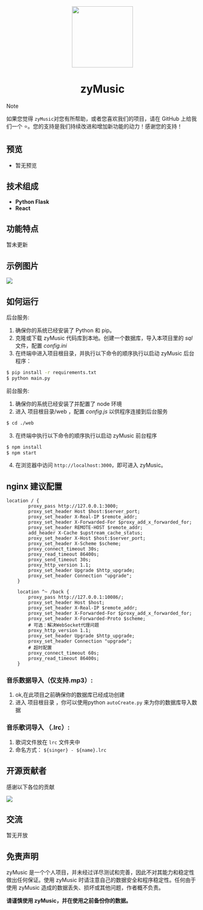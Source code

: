 <div align="center">
	<img src="https://7trees.cn/static/favicon.ico" width="160" />
	<h1>zyMusic</h1>
</div>




> [!NOTE]
> 如果您觉得 `zyMusic`对您有所帮助，或者您喜欢我们的项目，请在 GitHub 上给我们一个 ⭐️。您的支持是我们持续改进和增加新功能的动力！感谢您的支持！

## 预览

- 暂无预览

## 技术组成

- **Python Flask**
- **React**


## 功能特点
暂未更新

## 示例图片

![](./cover/357b2ce2ea9c912e94d4209ae5087370.png)

## 如何运行

后台服务:
1. 确保你的系统已经安装了 Python 和 pip。
2. 克隆或下载 zyMusic 代码库到本地。创建一个数据库，导入本项目里的 *sql* 文件，配置 *config.ini*
3. 在终端中进入项目根目录，并执行以下命令的顺序执行以启动 zyMusic 后台程序：

```bash
$ pip install -r requirements.txt
$ python main.py
```

前台服务:
1. 确保你的系统已经安装了并配置了 node 环境 
2. 进入 项目根目录/web ，配置 *config.js* 以供程序连接到后台服务
```bash
$ cd ./web
```
3. 在终端中执行以下命令的顺序执行以启动 zyMusic 前台程序

```bash
$ npm install
$ npm start
```

4. 在浏览器中访问 `http://localhost:3000`，即可进入 zyMusic。

## nginx 建议配置
```nginx
location / {
        proxy_pass http://127.0.0.1:3000;
        proxy_set_header Host $host:$server_port;
        proxy_set_header X-Real-IP $remote_addr;
        proxy_set_header X-Forwarded-For $proxy_add_x_forwarded_for;
        proxy_set_header REMOTE-HOST $remote_addr;
        add_header X-Cache $upstream_cache_status;
        proxy_set_header X-Host $host:$server_port;
        proxy_set_header X-Scheme $scheme;
        proxy_connect_timeout 30s;
        proxy_read_timeout 86400s;
        proxy_send_timeout 30s;
        proxy_http_version 1.1;
        proxy_set_header Upgrade $http_upgrade;
        proxy_set_header Connection "upgrade";
    }

    location ^~ /back {
        proxy_pass http://127.0.0.1:10086/;
        proxy_set_header Host $host;
        proxy_set_header X-Real-IP $remote_addr;
        proxy_set_header X-Forwarded-For $proxy_add_x_forwarded_for;
        proxy_set_header X-Forwarded-Proto $scheme;
        # 可选：解决WebSocket代理问题
        proxy_http_version 1.1;
        proxy_set_header Upgrade $http_upgrade;
        proxy_set_header Connection "upgrade";
        # 超时配置
        proxy_connect_timeout 60s;
        proxy_read_timeout 86400s;
    }
```

### 音乐数据导入（仅支持.mp3）:
1. ok,在此项目之前确保你的数据库已经成功创建
2. 进入 项目根目录 ，你可以使用python `autoCreate.py` 来为你的数据库导入数据

### 音乐歌词导入 （.lrc）:
1. 歌词文件放在 `lrc` 文件夹中
2. 命名方式： `${singer} - ${name}.lrc`



## 开源贡献者

感谢以下各位的贡献

<img src="https://contrib.rocks/image?repo=Athenavi/zyMusic" />

## 交流

暂无开放


## 免责声明

zyMusic 是一个个人项目，并未经过详尽测试和完善，因此不对其能力和稳定性做出任何保证。使用 zyMusic 时请注意自己的数据安全和程序稳定性。任何由于使用 zyMusic 造成的数据丢失、损坏或其他问题，作者概不负责。

**请谨慎使用 zyMusic，并在使用之前备份你的数据。**

